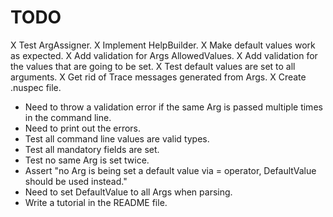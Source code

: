 # TODO 

X Test ArgAssigner.
X Implement HelpBuilder.
X Make default values work as expected.
X Add validation for Args AllowedValues.
X Add validation for the values that are going to be set.
X Test default values are set to all arguments.
X Get rid of Trace messages generated from Args.
X Create .nuspec file.
- Need to throw a validation error if the same Arg is passed multiple times in the command line.
- Need to print out the errors.
- Test all command line values are valid types.
- Test all mandatory fields are set.
- Test no same Arg is set twice.
- Assert "no Arg is being set a default value via = operator, DefaultValue should be used instead."
- Need to set DefaultValue to all Args when parsing.
- Write a tutorial in the README file.


